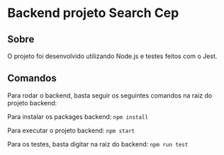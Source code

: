 # Backend projeto Search Cep

## Sobre
O projeto foi desenvolvido utilizando Node.js e testes feitos com o Jest.

## Comandos
Para rodar o backend, basta seguir os seguintes comandos na raiz do projeto backend:

Para instalar os packages backend:
```npm install```

Para executar o projeto backend:
```npm start```

Para os testes, basta digitar na raiz do backend:
```npm run test```